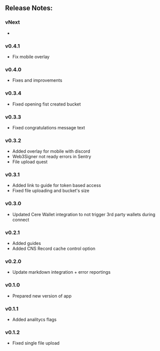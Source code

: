 ## Release Notes:

### vNext

-

### v0.4.1

- Fix mobile overlay

### v0.4.0

- Fixes and improvements

### v0.3.4

- Fixed opening fist created bucket

### v0.3.3

- Fixed congratulations message text

### v0.3.2

- Added overlay for mobile with discord
- Web3Signer not ready errors in Sentry
- File upload quest

### v0.3.1

- Added link to guide for token based access
- Fixed file uploading and bucket's size

### v0.3.0

- Updated Cere Wallet integration to not trigger 3rd party wallets during connect

### v0.2.1

- Added guides
- Added CNS Record cache control option

### v0.2.0

- Update markdown integration + error reportings

### v0.1.0

- Prepared new version of app

### v0.1.1

- Added analitycs flags

### v0.1.2

- Fixed single file upload
